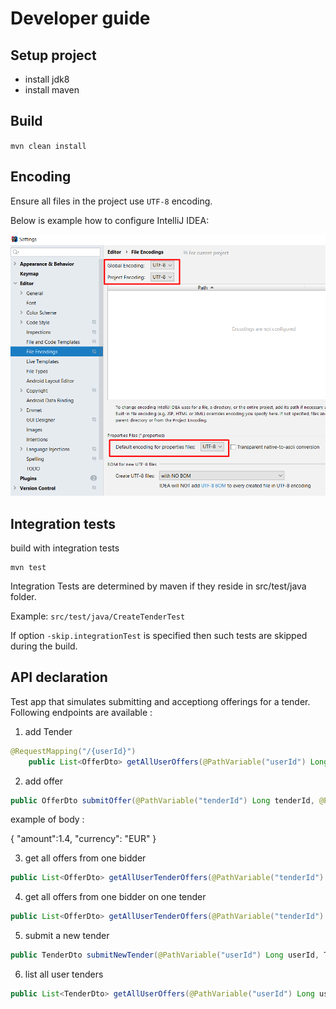 Developer guide
===============

Setup project
-------------
*   install jdk8
*   install maven

Build
-----

`mvn clean install`

Encoding
--------

Ensure all files in the project use `UTF-8` encoding.

Below is example how to configure IntelliJ IDEA:

![alt_text](images/idea/idea-encoding-config.png)

Integration tests
-----------------

build with integration tests

    mvn test

Integration Tests are determined by maven if they reside in src/test/java folder.

Example: `src/test/java/CreateTenderTest`

If option `-skip.integrationTest` is specified then such tests are skipped during the build.

API declaration
-----------------

Test app that simulates submitting and acceptiong offerings for a tender. 
Following endpoints are available : 

1) add Tender 

```java
@RequestMapping("/{userId}")
    public List<OfferDto> getAllUserOffers(@PathVariable("userId") Long userId)
```
2) add offer 

```java
public OfferDto submitOffer(@PathVariable("tenderId") Long tenderId, @PathVariable("userId") Long userId, @RequestBody OfferDto offerDto)
```



example of body : 

{
	"amount":1.4,
	"currency": "EUR"
}


3) get all offers from one bidder

```java
public List<OfferDto> getAllUserTenderOffers(@PathVariable("tenderId") Long tenderId, @PathVariable("userId") Long userId)
```

4) get all offers from one bidder on one tender 

```java
public List<OfferDto> getAllUserTenderOffers(@PathVariable("tenderId") Long tenderId, @PathVariable("userId") Long userId)
```

5) submit a new tender 

```java
public TenderDto submitNewTender(@PathVariable("userId") Long userId, TenderCreationModel tenderDto)
```

6) list all user tenders
```java
public List<TenderDto> getAllUserOffers(@PathVariable("userId") Long userId) 
```


